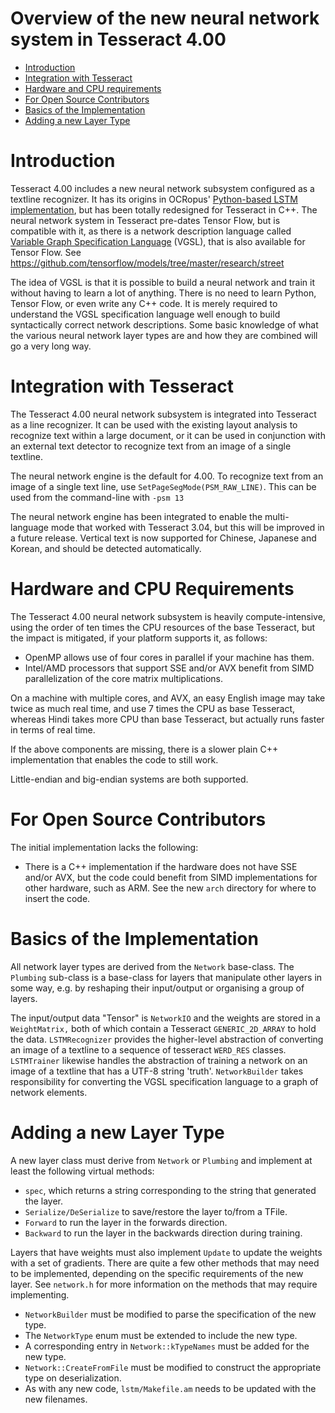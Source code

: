 # Overview of the new neural network system in Tesseract 4.00

*   [Introduction](#introduction)
*   [Integration with Tesseract](#Integration-with-tesseract)
*   [Hardware and CPU requirements](#hardware-and-cpu-requirements)
*   [For Open Source Contributors](#for-open-source-contributors)
*   [Basics of the Implementation](#basics-of-the-implementation)
*   [Adding a new Layer Type](#adding-a-new-layer-type)

# Introduction

Tesseract 4.00 includes a new neural network subsystem configured as a textline
recognizer. It has its origins in OCRopus' [Python-based LSTM implementation](https://github.com/tmbdev/ocropy), but
has been totally redesigned for Tesseract in C++. The neural network system in
Tesseract pre-dates Tensor Flow, but is compatible with it, as there is a
network description language called [Variable Graph Specification
Language](VGSLSpecs) (VGSL), that is also available for Tensor Flow. See
https://github.com/tensorflow/models/tree/master/research/street

The idea of VGSL is that it is possible to build a neural network and train it
without having to learn a lot of anything. There is no need to learn Python,
Tensor Flow, or even write any C++ code. It is merely required to understand the
VGSL specification language well enough to build syntactically correct network
descriptions. Some basic knowledge of what the various neural network layer
types are and how they are combined will go a very long way.

# Integration with Tesseract

The Tesseract 4.00 neural network subsystem is integrated into Tesseract as a
line recognizer. It can be used with the existing layout analysis to recognize
text within a large document, or it can be used in conjunction with an external
text detector to recognize text from an image of a single textline.

The neural network engine is the default for 4.00. To recognize text from an
image of a single text line, use `SetPageSegMode(PSM_RAW_LINE)`. This can be
used from the command-line with `-psm 13`

The neural network engine has been integrated to enable the multi- language mode
that worked with Tesseract 3.04, but this will be improved in a future release.
Vertical text is now supported for Chinese, Japanese and Korean, and should be
detected automatically.

# Hardware and CPU Requirements

The Tesseract 4.00 neural network subsystem is heavily compute-intensive, using
the order of ten times the CPU resources of the base Tesseract, but the impact
is mitigated, if your platform supports it, as follows:

*   OpenMP allows use of four cores in parallel if your machine has them.
*   Intel/AMD processors that support SSE and/or AVX benefit from SIMD
    parallelization of the core matrix multiplications.

On a machine with multiple cores, and AVX, an easy English image may take twice
as much real time, and use 7 times the CPU as base Tesseract, whereas Hindi
takes more CPU than base Tesseract, but actually runs faster in terms of real
time.

If the above components are missing, there is a slower plain C++ implementation
that enables the code to still work.

Little-endian and big-endian systems are both supported.

# For Open Source Contributors

The initial implementation lacks the following:

*   There is a C++ implementation if the hardware does not have SSE and/or AVX,
    but the code could benefit from SIMD implementations for other hardware,
    such as ARM. See the new `arch` directory for where to insert the code.

# Basics of the Implementation

All network layer types are derived from the `Network` base-class. The
`Plumbing` sub-class is a base-class for layers that manipulate other layers in
some way, e.g. by reshaping their input/output or organising a group of layers.

The input/output data "Tensor" is `NetworkIO` and the weights are stored in a
`WeightMatrix,` both of which contain a Tesseract `GENERIC_2D_ARRAY` to hold the
data. `LSTMRecognizer` provides the higher-level abstraction of converting an
image of a textline to a sequence of tesseract `WERD_RES` classes. `LSTMTrainer`
likewise handles the abstraction of training a network on an image of a textline
that has a UTF-8 string 'truth'. `NetworkBuilder` takes responsibility for
converting the VGSL specification language to a graph of network elements.

# Adding a new Layer Type

A new layer class must derive from `Network` or `Plumbing` and implement at
least the following virtual methods:

*   `spec`, which returns a string corresponding to the string that generated
    the layer.
*   `Serialize/DeSerialize` to save/restore the layer to/from a TFile.
*   `Forward` to run the layer in the forwards direction.
*   `Backward` to run the layer in the backwards direction during training.

Layers that have weights must also implement `Update` to update the weights with
a set of gradients. There are quite a few other methods that may need to be
implemented, depending on the specific requirements of the new layer. See
`network.h` for more information on the methods that may require implementing.

*   `NetworkBuilder` must be modified to parse the specification of the new
    type.
*   The `NetworkType` enum must be extended to include the new type.
*   A corresponding entry in `Network::kTypeNames` must be added for the new
    type.
*   `Network::CreateFromFile` must be modified to construct the appropriate type
    on deserialization.
*   As with any new code, `lstm/Makefile.am` needs to be updated with the new
    filenames.
